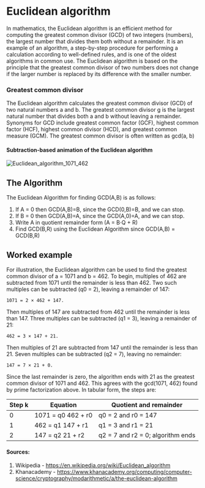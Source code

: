 # Euclidean algorithm

In mathematics, the Euclidean algorithm is an efficient method for computing the greatest common divisor (GCD) of two integers (numbers), the largest number that divides them both without a remainder.
It is an example of an algorithm, a step-by-step procedure for performing a calculation according to well-defined rules, and is one of the oldest algorithms in common use.
The Euclidean algorithm is based on the principle that the greatest common divisor of two numbers does not change if the larger number is replaced by its difference with the smaller number.

### Greatest common divisor

The Euclidean algorithm calculates the greatest common divisor (GCD) of two natural numbers a and b. 
The greatest common divisor g is the largest natural number that divides both a and b without leaving a remainder. 
Synonyms for GCD include greatest common factor (GCF), highest common factor (HCF), highest common divisor (HCD), and greatest common measure (GCM). 
The greatest common divisor is often written as gcd(a, b)

#### Subtraction-based animation of the Euclidean algorithm

![Euclidean_algorithm_1071_462](https://github.com/AlinaShirokova/euclidean-algorithm/assets/43037374/16eff271-eff3-48ae-aa55-67db44fd8e65)

## The Algorithm

The Euclidean Algorithm for finding GCD(A,B) is as follows:

1) If A = 0 then GCD(A,B)=B, since the GCD(0,B)=B, and we can stop.  
2) If B = 0 then GCD(A,B)=A, since the GCD(A,0)=A, and we can stop.  
3) Write A in quotient remainder form (A = B⋅Q + R)
4) Find GCD(B,R) using the Euclidean Algorithm since GCD(A,B) = GCD(B,R)

## Worked example

For illustration, the Euclidean algorithm can be used to find the greatest common divisor of a = 1071 and b = 462. To begin, multiples of 462 are subtracted from 1071 until the remainder is less than 462. 
Two such multiples can be subtracted (q0 = 2), leaving a remainder of 147:

    1071 = 2 × 462 + 147.

Then multiples of 147 are subtracted from 462 until the remainder is less than 147. Three multiples can be subtracted (q1 = 3), leaving a remainder of 21:

    462 = 3 × 147 + 21.

Then multiples of 21 are subtracted from 147 until the remainder is less than 21. Seven multiples can be subtracted (q2 = 7), leaving no remainder:

    147 = 7 × 21 + 0.

Since the last remainder is zero, the algorithm ends with 21 as the greatest common divisor of 1071 and 462. This agrees with the gcd(1071, 462) found by prime factorization above. In tabular form, the steps are:
 	 	
| Step k  | Equation | Quotient and remainder |
| ------------- | ------------- | ------------- |
| 0  | 1071 = q0 462 + r0  | q0 = 2 and r0 = 147  |
| 1  | 462 = q1 147 + r1  | q1 = 3 and r1 = 21  |
| 2  | 147 = q2 21 + r2  | q2 = 7 and r2 = 0; algorithm ends  |

#### Sources:
1) Wikipedia - https://en.wikipedia.org/wiki/Euclidean_algorithm
2) Khanacademy - https://www.khanacademy.org/computing/computer-science/cryptography/modarithmetic/a/the-euclidean-algorithm
